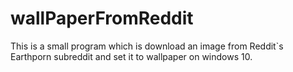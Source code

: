 # wallPaperFromReddit
This is a small program which is download an image from Reddit`s Earthporn subreddit and set it to wallpaper on windows 10.
